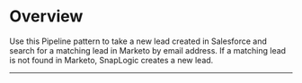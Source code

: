 # Overview

Use this Pipeline pattern to take a new lead created in Salesforce and search for a matching lead in Marketo by email address. If a matching lead is not found in Marketo, SnapLogic creates a new lead.





****



